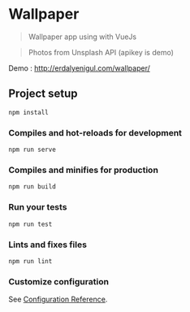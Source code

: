 # Wallpaper

> Wallpaper app using with VueJs

> Photos from Unsplash API (apikey is demo)

Demo : http://erdalyenigul.com/wallpaper/

## Project setup
```
npm install
```

### Compiles and hot-reloads for development
```
npm run serve
```

### Compiles and minifies for production
```
npm run build
```

### Run your tests
```
npm run test
```

### Lints and fixes files
```
npm run lint
```

### Customize configuration
See [Configuration Reference](https://cli.vuejs.org/config/).
